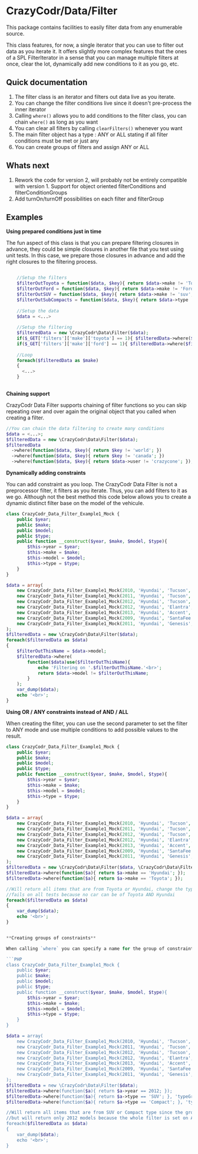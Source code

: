 CrazyCodr/Data/Filter
=====================

This package contains  facilities to easily filter data from any enumerable source.

This class features, for now, a single iterator that you can use to filter out data as you iterate it. It offers slightly more complex features that the ones of a SPL FilterIterator in a sense that you can manage multiple filters at once, clear the lot, dynamically add new conditions to it as you go, etc.

Quick documentation
-------------------

1. The filter class is an iterator and filters out data live as you iterate.
2. You can change the filter conditions live since it doesn't pre-process the inner iterator
3. Calling `where()` allows you to add conditions to the filter class, you can chain `where()` as long as you want
4. You can clear all filters by calling `clearFilters()` whenever you want
5. The main filter object has a type : ANY or ALL stating if all filter conditions must be met or just any
6. You can create groups of filters and assign ANY or ALL

Whats next
----------

1. Rework the code for version 2, will probably not be entirely compatible with version 1. Support for object oriented filterConditions and filterConditionGroups
2. Add turnOn/turnOff possibilities on each filter and filterGroup

Examples
--------

**Using prepared conditions just in time**

The fun aspect of this class is that you can prepare filtering closures in advance, they could be simple closures in another file that you test using unit tests. In this case, we prepare those closures in advance and add the right closures to the filtering process.

```PHP

    //Setup the filters
    $filterOutToyota = function($data, $key){ return $data->make != 'Toyota'; }
    $filterOutFord = function($data, $key){ return $data->make != 'Ford'; }
    $filterOutSUV = function($data, $key){ return $data->make != 'suv'; }
    $filterOutSubCompacts = function($data, $key){ return $data->type != 'subcompact'; }
    
    //Setup the data
    $data = <...>
    
    //Setup the filtering
    $filteredData = new \CrazyCodr\Data\Filter($data);
    if($_GET['filters']['make']['toyota'] == 1){ $filteredData->where($filterOutToyota); }
    if($_GET['filters']['make']['ford'] == 1){ $filteredData->where($filterOutToyota); }
    
    //Loop
    foreach($filteredData as $make)
    {
      <...>
    }
    
```

**Chaining support**

CrazyCodr Data Filter supports chaining of filter functions so you can skip repeating over and over again the original object that you called when creating a filter.

```PHP
//You can chain the data filtering to create many conditions
$data = <...>;
$filteredData = new \CrazyCodr\Data\Filter($data);
$filteredData
  ->where(function($data, $key){ return $key != 'world'; })
  ->where(function($data, $key){ return $key != 'canada'; })
  ->where(function($data, $key){ return $data->user != 'crazycone'; });
```

**Dynamically adding constraints**

You can add constraint as you loop. The CrazyCodr Data Filter is not a preprocessor filter, it filters as you iterate. Thus, you can add filters to it as we go. Although not the best method this code below allows you to create a dynamic distinct filter base on the model of the vehicule.

```PHP
class CrazyCodr_Data_Filter_Example1_Mock {
	public $year;
	public $make;
	public $model;
	public $type;
	public function __construct($year, $make, $model, $type){
		$this->year = $year;
		$this->make = $make;
		$this->model = $model;
		$this->type = $type;
	}
}

$data = array(
	new CrazyCodr_Data_Filter_Example1_Mock(2010, 'Hyundai', 'Tucson', 'SUV'),
	new CrazyCodr_Data_Filter_Example1_Mock(2011, 'Hyundai', 'Tucson', 'SUV'),
	new CrazyCodr_Data_Filter_Example1_Mock(2012, 'Hyundai', 'Tucson', 'SUV'),
	new CrazyCodr_Data_Filter_Example1_Mock(2012, 'Hyundai', 'Elantra', 'Compact'),
	new CrazyCodr_Data_Filter_Example1_Mock(2013, 'Hyundai', 'Accent', 'SubCompact'),
	new CrazyCodr_Data_Filter_Example1_Mock(2009, 'Hyundai', 'SantaFee', 'SUV'),
	new CrazyCodr_Data_Filter_Example1_Mock(2011, 'Hyundai', 'Genesis', 'Intermediate'),
);
$filteredData = new \CrazyCodr\Data\Filter($data);
foreach($filteredData as $data)
{
	$filterOutThisName = $data->model;
	$filteredData->where(
		function($data)use($filterOutThisName){
			echo 'Filtering on '.$filterOutThisName.'<br>';
			return $data->model != $filterOutThisName; 
		}
	);
	var_dump($data);
	echo '<br>';
}
```

**Using OR / ANY constraints instead of AND / ALL**

When creating the filter, you can use the second parameter to set the filter to ANY mode and use multiple conditions to add possible values to the result.

```PHP
class CrazyCodr_Data_Filter_Example1_Mock {
	public $year;
	public $make;
	public $model;
	public $type;
	public function __construct($year, $make, $model, $type){
		$this->year = $year;
		$this->make = $make;
		$this->model = $model;
		$this->type = $type;
	}
}

$data = array(
	new CrazyCodr_Data_Filter_Example1_Mock(2010, 'Hyundai', 'Tucson', 'SUV'),
	new CrazyCodr_Data_Filter_Example1_Mock(2011, 'Hyundai', 'Tucson', 'SUV'),
	new CrazyCodr_Data_Filter_Example1_Mock(2012, 'Hyundai', 'Tucson', 'SUV'),
	new CrazyCodr_Data_Filter_Example1_Mock(2012, 'Hyundai', 'Elantra', 'Compact'),
	new CrazyCodr_Data_Filter_Example1_Mock(2013, 'Hyundai', 'Accent', 'SubCompact'),
	new CrazyCodr_Data_Filter_Example1_Mock(2009, 'Hyundai', 'SantaFee', 'SUV'),
	new CrazyCodr_Data_Filter_Example1_Mock(2011, 'Hyundai', 'Genesis', 'Intermediate'),
);
$filteredData = new \CrazyCodr\Data\Filter($data, \CrazyCodr\Data\Filter::FILTER_TYPE_ANY);
$filteredData->where(function($a){ return $a->make == 'Hyundai'; });
$filteredData->where(function($a){ return $a->make == 'Toyota'; });

//Will return all items that are from Toyota or Hyundai, change the type to ALL (default) and it 
//fails on all tests because no car can be of Toyota AND Hyundai
foreach($filteredData as $data)
{
	var_dump($data);
	echo '<br>';
}


**Creating groups of constraints**

When calling `where` you can specify a name for the group of constraint to add this new filter closure under. When you do, i'll regroup all constraint of the same name under a same operator. Passing the type of constraint when calling where sets that group's constraint type

```PHP
class CrazyCodr_Data_Filter_Example1_Mock {
  	public $year;
	public $make;
	public $model;
	public $type;
	public function __construct($year, $make, $model, $type){
		$this->year = $year;
		$this->make = $make;
		$this->model = $model;
		$this->type = $type;
	}
}

$data = array(
	new CrazyCodr_Data_Filter_Example1_Mock(2010, 'Hyundai', 'Tucson', 'SUV'),
	new CrazyCodr_Data_Filter_Example1_Mock(2011, 'Hyundai', 'Tucson', 'SUV'),
	new CrazyCodr_Data_Filter_Example1_Mock(2012, 'Hyundai', 'Tucson', 'SUV'),
	new CrazyCodr_Data_Filter_Example1_Mock(2012, 'Hyundai', 'Elantra', 'Compact'),
	new CrazyCodr_Data_Filter_Example1_Mock(2013, 'Hyundai', 'Accent', 'SubCompact'),
	new CrazyCodr_Data_Filter_Example1_Mock(2009, 'Hyundai', 'SantaFee', 'SUV'),
	new CrazyCodr_Data_Filter_Example1_Mock(2011, 'Hyundai', 'Genesis', 'Intermediate'),
);
$filteredData = new \CrazyCodr\Data\Filter($data);
$filteredData->where(function($a){ return $a->year == 2012; });
$filteredData->where(function($a){ return $a->type == 'SUV'; }, 'typeGroup', \CrazyCodr\Data\Filter::FILTER_TYPE_ANY);
$filteredData->where(function($a){ return $a->type == 'Compact'; }, 'typeGroup', \CrazyCodr\Data\Filter::FILTER_TYPE_ANY);

//Will return all items that are from SUV or Compact type since the group is on ANY
//but will return only 2012 models because the whole filter is set on ALL
foreach($filteredData as $data)
{
	var_dump($data);
	echo '<br>';
}
```